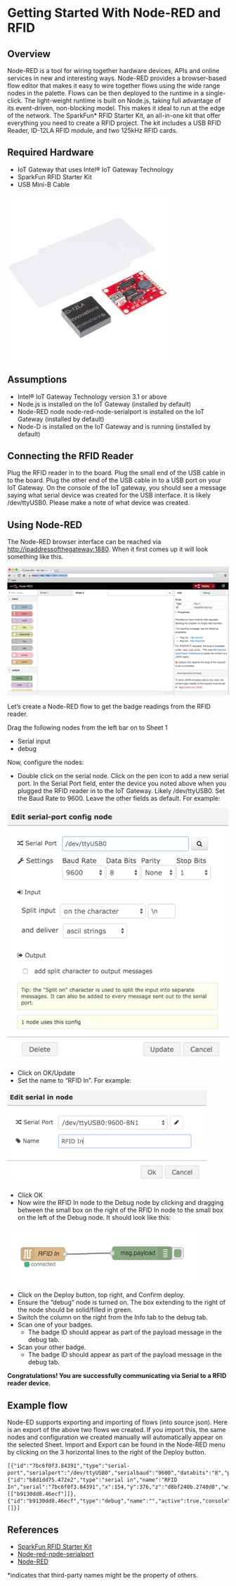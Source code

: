 # Getting Started With Node-RED and RFID #
<cr>

## Overview ##
Node-RED is a tool for wiring together hardware devices, APIs and online services in new and interesting ways. Node-RED provides a browser-based flow editor that makes it easy to wire together flows using the wide
range nodes in the palette. Flows can be then deployed to the runtime in a single-click. The light-weight runtime is built on Node.js, taking full advantage of its event-driven, non-blocking model. This makes it ideal to run at the edge of the network. The SparkFun* RFID Starter Kit,
an all-in-one kit that offer everything you need to create a RFID project. The kit includes a USB RFID Reader, ID-12LA RFID module, and two 125kHz RFID cards.

## Required Hardware ##
-   IoT Gateway that uses Intel® IoT Gateway Technology
-   SparkFun RFID Starter Kit
-   USB Mini-B Cable

![](images/image1.jpeg)

## Assumptions ##
-   Intel® IoT Gateway Technology version 3.1 or above
-   Node.js is installed on the IoT Gateway (installed by default)
-   Node-RED node node-red-node-serialport is installed on the IoT Gateway (installed by default)
-   Node-D is installed on the IoT Gateway and is running (installed by default)

## Connecting the RFID Reader ##
Plug the RFID reader in to the board. Plug the small end of the USB cable in to the board. Plug the other end of the USB cable in to a USB port on your IoT Gateway. On the console of the IoT gateway, you should see a message saying what serial device was created for the USB
interface. It is likely /dev/ttyUSB0. Please make a note of what device was created.

## Using Node-RED ##
The Node-RED browser interface can be reached via
<http://ipaddressofthegateway:1880>. When it first comes up it will look
something like this.

![](images/image2.png)

Let’s create a Node-RED flow to get the badge readings from the RFID reader.

Drag the following nodes from the left bar on to Sheet 1

-   Serial input
-   debug

Now, configure the nodes:

-   Double click on the serial node. Click on the pen icon to add a new serial port. In the Serial Port field, enter the device you noted above when you plugged the RFID reader in to the IoT Gateway. Likely /dev/ttyUSB0. Set the Baud Rate to 9600. Leave the other fields as default. For example:

![](images/image3.png)

-   Click on OK/Update
-   Set the name to “RFID In”. For example:

![](images/image4.png)

-   Click OK
-   Now wire the RFID In node to the Debug node by clicking and dragging between the small box on the right of the RFID In node to the small box on the left of the Debug node. It should look like this:

![](images/image5.png)

-   Click on the Deploy button, top right, and Confirm deploy.
-   Ensure the “debug” node is turned on. The box extending to the right of the node should be solid/filled in green.
-   Switch the column on the right from the Info tab to the debug tab.
-   Scan one of your badges.
    -   The badge ID should appear as part of the payload message in the debug tab.
-   Scan your other badge.
    -   The badge ID should appear as part of the payload message in the debug tab.

**Congratulations! You are successfully communicating via Serial to a RFID reader device.**

## Example flow ##
Node-ED supports exporting and importing of flows (into source json).
Here is an export of the above two flows we created. If you import this,
the same nodes and configuration we created manually will automatically
appear on the selected Sheet. Import and Export can be found in the
Node-RED menu by clicking on the 3 horizontal lines to the right of the
Deploy button.

    [{"id":"7bc6f0f3.84391","type":"serial-port","serialport":"/dev/ttyUSB0","serialbaud":"9600","databits":"8","parity":"none","stopbits":"1","newline":"\\n","bin":"false","out":"char","addchar":false},{"id":"b8d1dd75.472e2","type":"serial in","name":"RFID In","serial":"7bc6f0f3.84391","x":154,"y":376,"z":"d8bf240b.2740d8","wires":[["b9130dd8.46ecf"]]},{"id":"b9130dd8.46ecf","type":"debug","name":"","active":true,"console":"false","complete":"false","x":380,"y":374,"z":"d8bf240b.2740d8","wires":[]}]

## References ##
-   [SparkFun RFID Starter Kit](https://www.sparkfun.com/products/13198)
-   [Node-red-node-serialport](http://flows.nodered.org/node/node-red-node-serialport)
-   [Node-RED](http://nodered.org/)

*indicates that third-party names might be the property of others.

